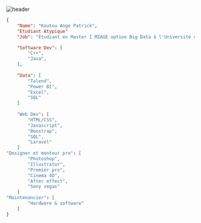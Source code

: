 ![header](https://capsule-render.vercel.app/api?type=waving&color=auto&height=220&section=header&text=Koutou&fontSize=60&animation=fadeIn&fontAlignY=38&desc=Developer&descAlignY=51&descAlign=62)


```json
{
    "Name": "Koutou Ange Patrick",
    "Etudiant Atypique"
    "Job": "Étudiant en Master I MIAGE option Big Data à l'Université de Haute Alsace",

    "Software Dev": [
        "C++",
        "Java",
    ],
    
    "Data": [
        "Talend",
        "Power BI",
        "Excel", 
        "SQL"
    ]
    
    "Web Dev": [
        "HTML/CSS",
        "Javascript",
        "Boostrap", 
        "SQL",
        "Laravel"
    ]
"Designer et monteur pro": [
        "Photoshop",
        "Illustrator",
        "Premier pro", 
        "Cinema 4D",
        "After effect",
        "Sony vegas"
    ]
"Maintenancier": [
        "Hardware & software"
    ]
}
```
